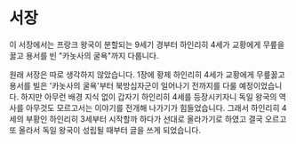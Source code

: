 # 서장

이 서장에서는 프랑크 왕국이 분할되는 9세기 경부터 하인리히 4세가 교황에게 무릎을 꿇고 용서를 빈 "카놋사의 굴욕"까지 다룹니다. 

원래 서장은 따로 생각하지 않았습니다. 1장에 황제 하인리히 4세가 교황에게 무릎꿇고 용서를 빌은 '카놋사의 굴욕'부터 북방십자군이 일어나기 전까지를 다룰 예정이었습니다. 하지만 아무런 배경 지식 없이 갑자기 하인리히 4세를 등장시키자니 독일 왕국의 역사를 아무것도 모르고서는 이야기를 전개해 나가기가 힘들었습니다. 그래서 하인리히 4세의 부황인 하인리히 3세부터 시작할까 하다가 선대로 올라가기로 하였고 결국 오르고 또 올라서 독일 왕국이 성립될 때부터 글을 쓰게 되었습니다.

